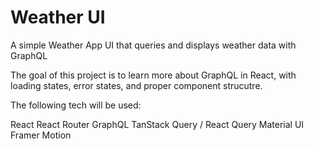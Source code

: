 # Weather UI

A simple Weather App UI that queries and displays weather data with GraphQL 

The goal of this project is to learn more about GraphQL in React, with loading states, error states, and proper component strucutre. 

The following tech will be used:

React
React Router
GraphQL
TanStack Query / React Query
Material UI
Framer Motion